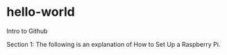 # hello-world
Intro to Github

Section 1:
    The following is an explanation of How to Set Up a Raspberry Pi.


